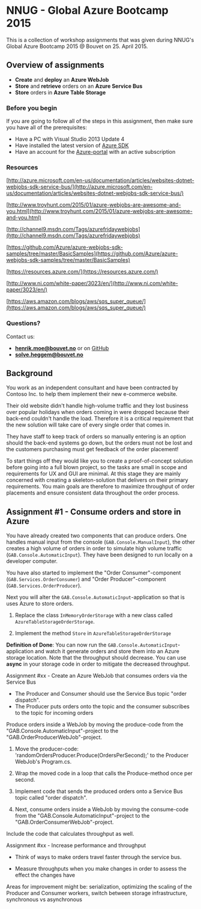 NNUG - Global Azure Bootcamp 2015
=================================

This is a collection of workshop assignments that was given during NNUG's Global Azure Bootcamp 2015 @ Bouvet on 25. April 2015. 

Overview of assignments
-----------------------

* **Create** and **deploy** an **Azure WebJob**
* **Store** and **retrieve** orders on an **Azure Service Bus**
* **Store** orders in **Azure Table Storage**

### Before you begin

If you are going to follow all of the steps in this assignment, then make sure you have all of the prerequisites:

* Have a PC with Visual Studio 2013 Update 4
* Have installed the latest version of [Azure SDK](http://go.microsoft.com/fwlink/p/?linkid=323510&clcid=0x409)
* Have an account for the [Azure-portal](http://www.windowsazure.com/) with an active subscription

### Resources

[http://azure.microsoft.com/en-us/documentation/articles/websites-dotnet-webjobs-sdk-service-bus/](http://azure.microsoft.com/en-us/documentation/articles/websites-dotnet-webjobs-sdk-service-bus/)

[http://www.troyhunt.com/2015/01/azure-webjobs-are-awesome-and-you.html](http://www.troyhunt.com/2015/01/azure-webjobs-are-awesome-and-you.html)

[http://channel9.msdn.com/Tags/azurefridaywebjobs](http://channel9.msdn.com/Tags/azurefridaywebjobs)

[https://github.com/Azure/azure-webjobs-sdk-samples/tree/master/BasicSamples](https://github.com/Azure/azure-webjobs-sdk-samples/tree/master/BasicSamples)

[https://resources.azure.com/](https://resources.azure.com/)

[http://www.ni.com/white-paper/3023/en/](http://www.ni.com/white-paper/3023/en/)

[https://aws.amazon.com/blogs/aws/sqs_super_queue/](https://aws.amazon.com/blogs/aws/sqs_super_queue/)

### Questions?

Contact us:

* **henrik.moe@bouvet.no** or on [GitHub](https://github.com/HenrikWM)
* **solve.heggem@bouvet.no**

Background
----------

You work as an independent consultant and have been contracted by Contoso Inc. to help them implement their new e-commerce website. 

Their old website didn't handle high-volume traffic and they lost business over popular holidays when orders coming in were dropped because their back-end couldn't handle the load. Therefore it is a critical requirement that the new solution will take care of every single order that comes in. 

They have staff to keep track of orders so manually entering is an option should the back-end systems go down, but the orders must not be lost and the customers purchasing must get feedback of the order placement!

To start things off they would like you to create a proof-of-concept solution before going into a full blown project, so the tasks are small in scope and requirements for UX and GUI are minimal. At this stage they are mainly concerned with creating a skeleton-solution that delivers on their primary requirements. You main goals are therefore to maximize throughput of order placements and ensure consistent data throughout the order process.

Assignment #1 - Consume orders and store in Azure
--------------------------------------------------

You have already created two components that can produce orders. One handles manual input from the console (`GAB.Console.ManualInput`), the other creates a high volume of orders in order to simulate high volume traffic (`GAB.Console.AutomaticInput`). They have been designed to run locally on a developer computer.

You have also started to implement the "Order Consumer"-component (`GAB.Services.OrderConsumer`) and "Order Producer"-component (`GAB.Services.OrderProducer`).

Next you will alter the `GAB.Console.AutomaticInput`-application so that is uses Azure to store orders.

1) Replace the class `InMemoryOrderStorage` with a new class called `AzureTableStorageOrderStorage`.

2) Implement the method `Store` in `AzureTableStorageOrderStorage`

**Definition of Done**: You can now run the `GAB.Console.AutomaticInput`-application and watch it generate orders and store them into an Azure storage location. Note that the throughput should decrease. You can use **async** in your storage code in order to mitigate the decreased throughput.

Assignment #xx - Create an Azure WebJob that consumes orders via the Service Bus

* The Producer and Consumer should use the Service Bus topic "order dispatch".
* The Producer puts orders onto the topic and the consumer subscribes to the topic for incoming orders 

Produce orders inside a WebJob by moving the produce-code from the "GAB.Console.AutomaticInput"-project to the "GAB.OrderProducerWebJob"-project.

1) Move the producer-code: 'randomOrdersProducer.Produce(OrdersPerSecond);' to the Producer WebJob's Program.cs.

2) Wrap the moved code in a loop that calls the Produce-method once per second.

3) Implement code that sends the produced orders onto a Service Bus topic called "order dispatch".

4) Next, consume orders inside a WebJob by moving the consume-code from the "GAB.Console.AutomaticInput"-project to the "GAB.OrderConsumerWebJob"-project.

Include the code that calculates throughput as well.

Assignment #xx - Increase performance and throughput

* Think of ways to make orders travel faster through the service bus.

* Measure throughputs when you make changes in order to assess the effect the changes have

Areas for improvement might be: serialization, optimizing the scaling of the Producer and Consumer workers, switch between storage infrastructure, synchronous vs asynchronous

